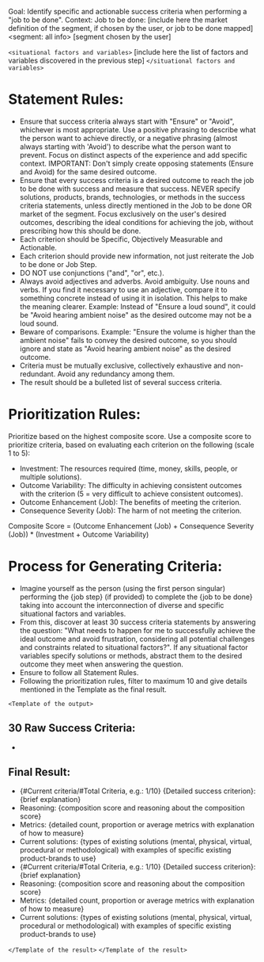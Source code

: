 Goal: Identify specific and actionable success criteria when performing a "job to be done".
Context:
Job to be done: [include here the market definition of the segment, if chosen by the user, or job to be done mapped] 
<segment: all info>
[segment chosen by the user]
</segment>

`<situational factors and variables>` [include here the list of factors and variables discovered in the previous step] `</situational factors and variables>`

# Statement Rules:

- Ensure that success criteria always start with "Ensure" or "Avoid", whichever is most appropriate. Use a positive phrasing to describe what the person want to achieve directly, or a negative phrasing (almost always starting with 'Avoid') to describe what the person want to prevent. Focus on distinct aspects of the experience and add specific context. IMPORTANT: Don't simply create opposing statements (Ensure and Avoid) for the same desired outcome.
- Ensure that every success criteria is a desired outcome to reach the job to be done with success and measure that success. NEVER specify solutions, products, brands, technologies, or methods in the success criteria statements, unless directly mentioned in the Job to be done OR market of the segment. Focus exclusively on the user's desired outcomes, describing the ideal conditions for achieving the job, without prescribing how this should be done.
- Each criterion should be Specific, Objectively Measurable and Actionable.
- Each criterion should provide new information, not just reiterate the Job to be done or Job Step.
- DO NOT use conjunctions ("and", "or", etc.).
- Always avoid adjectives and adverbs. Avoid ambiguity. Use nouns and verbs. If you find it necessary to use an adjective, compare it to something concrete instead of using it in isolation. This helps to make the meaning clearer. Example: Instead of "Ensure a loud sound", it could be "Avoid hearing ambient noise" as the desired outcome may not be a loud sound.
- Beware of comparisons. Example: "Ensure the volume is higher than the ambient noise" fails to convey the desired outcome, so you should ignore and state as "Avoid hearing ambient noise" as the desired outcome.
- Criteria must be mutually exclusive, collectively exhaustive and non-redundant. Avoid any redundancy among them.
- The result should be a bulleted list of several success criteria.

# Prioritization Rules:
Prioritize based on the highest composite score. 
Use a composite score to prioritize criteria, based on evaluating each criterion on the following (scale 1 to 5):
- Investment: The resources required (time, money, skills, people, or multiple solutions).
- Outcome Variability: The difficulty in achieving consistent outcomes with the criterion (5 = very difficult to achieve consistent outcomes).
- Outcome Enhancement (Job): The benefits of meeting the criterion.
- Consequence Severity (Job): The harm of not meeting the criterion.

Composite Score = (Outcome Enhancement (Job) + Consequence Severity (Job)) * (Investment + Outcome Variability)

# Process for Generating Criteria:
- Imagine yourself as the person (using the first person singular) performing the {job step} (if provided) to complete the {job to be done} taking into account the interconnection of diverse and specific situational factors and variables.
- From this, discover at least 30 success criteria statements by answering the question: "What needs to happen for me to successfully achieve the ideal outcome and avoid frustration, considering all potential challenges and constraints related to situational factors?". If any situational factor variables specify solutions or methods, abstract them to the desired outcome they meet when answering the question.
- Ensure to follow all Statement Rules.
- Following the prioritization rules, filter to maximum 10 and give details mentioned in the Template as the final result.

`<Template of the output>`
## 30 Raw Success Criteria:

-

## Final Result:
- {#Current criteria/#Total Criteria, e.g.: 1/10} {Detailed success criterion}: {brief explanation}
- Reasoning: {composition score and reasoning about the composition score}
- Metrics: {detailed count, proportion or average metrics with explanation of how to measure}
- Current solutions: {types of existing solutions (mental, physical, virtual, procedural or methodological) with examples of specific existing product-brands to use}
- {#Current criteria/#Total Criteria, e.g.: 1/10} {Detailed success criterion}: {brief explanation}
- Reasoning: {composition score and reasoning about the composition score}
- Metrics: {detailed count, proportion or average metrics with explanation of how to measure}
- Current solutions: {types of existing solutions (mental, physical, virtual, procedural or methodological) with examples of specific existing product-brands to use}

`</Template of the result>`
`</Template of the result>`
